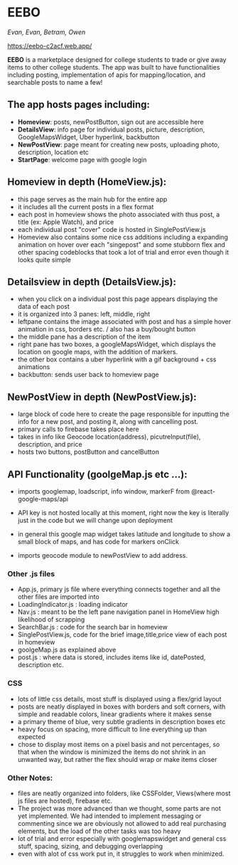 # **EEBO**
 _Evan, Evan, Betram, Owen_
 
 https://eebo-c2acf.web.app/

**EEBO** is a marketplace designed for college students to trade or give away items to other college students. 
The app was built to have functionalities including posting, implementation of apis for mapping/location, and searchable posts to name a few!

## The app hosts pages including:

  * **Homeview**: posts, newPostButton, sign out are accessible here
  * **DetailsView**: info page for individual posts, picture, description, GoogleMapsWidget, Uber hyperlink, backbutton
  * **NewPostView**: page meant for creating new posts, uploading photo, description, location etc
  * **StartPage**: welcome page with google login
  
## Homeview in depth (HomeView.js):
  * this page serves as the main hub for the entire app
  * it includes all the current posts in a flex format
  * each post in homeview shows the photo associated with thus post, a title (ex: Apple Watch), and price
  * each individual post "cover" code is hosted in SinglePostView.js
  * Homeview also contains some nice css additions including a expanding animation on hover over each "singepost" and some stubborn flex and other spacing codeblocks that took a lot of trial and error even though it looks quite simple

## Detailsview in depth (DetailsView.js):
  * when you click on a individual post this page appears displaying the data of each post
  * it is organized into 3 panes: left, middle, right
  * leftpane contains the image associated with post and has a simple hover animation in css, borders etc. / also has a buy/bought button
  * the middle pane has a description of the item
  * right pane has two boxes, a googleMapsWidget, which displays the location on google maps, with the addition of markers. 
  * the other box contains a uber hyperlink with a gif background + css animations
  * backbutton: sends user back to homeview page

## NewPostView in depth (NewPostView.js):
  * large block of code here to create the page responsible for inputting the info for a new post, and posting it, along with cancelling post.
  * primary calls to firebase takes place here
  * takes in info like Geocode location(address), picutreInput(file), description, and price
  * hosts two buttons, postButton and cancelButton

## API Functionality (goolgeMap.js etc ...):
  * imports googlemap, loadscript, info window, markerF from @react-google-maps/api
  * API key is not hosted locally at this moment, right now the key is literally just in the code but we will change upon deployment
  * in general this google map widget takes latitude and longitude to show a small block of maps, and has code for markers onClick

  * imports geocode module to newPostView to add address.

### Other .js files
  * App.js, primary js file where everything connects together and all the other files are imported into
  * LoadingIndicator.js : loading indicator
  * Nav.js : meant to be the left pane navigation panel in HomeView high likelihood of scrapping
  * SearchBar.js : code for the search bar in homeview
  * SinglePostView.js, code for the brief image,title,price view of each post in homeview
  * goolgeMap.js as explained above
  * post.js : where data is stored, includes items like id, datePosted, description etc.

### CSS
  * lots of little css details, most stuff is displayed using a flex/grid layout
  * posts are neatly displayed in boxes with borders and soft corners, with simple and readable colors, linear gradients where it makes sense
  * a primary theme of blue, very subtle gradients in description boxes etc
  * heavy focus on spacing, more difficult to line everything up than expected
  * chose to display most items on a pixel basis and not percentages, so that when the window is minimized the items do not shrink in an unwanted way, but rather the flex should wrap or make items closer

### Other Notes:
  * files are neatly organized into folders, like CSSFolder, Views(where most js files are hosted), firebase etc.
  * The project was more advanced than we thought, some parts are not yet implemented. We had intended to implement messaging or commenting since we are obviously not allowed to add real purchasing elements, but the load of the other tasks was too heavy
  * lot of trial and error especially with googlemapswidget and general css stuff, spacing, sizing, and debugging overlapping
  * even with alot of css work put in, it struggles to work when minimized.
  

